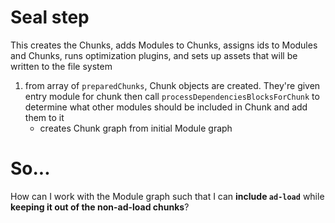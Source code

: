 # Seal step

This creates the Chunks, adds Modules to Chunks, assigns ids to Modules and Chunks, runs optimization plugins, and sets up assets that will be written to the file system

1. from array of `preparedChunks`, Chunk objects are created. They're given entry module for chunk then call `processDependenciesBlocksForChunk` to determine what other modules should be included in Chunk and add them to it
	- creates Chunk graph from initial Module graph

# So...

How can I work with the Module graph such that I can __include `ad-load`__ while __keeping it out of the non-ad-load chunks__?